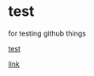 # test
for testing github things

[test](https://youtube.com)


[link](https://blanksausage.ga/test)
